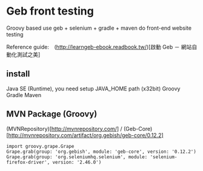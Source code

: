 # Geb front testing
Groovy based use geb + selenium + gradle + maven do front-end website testing

Reference guide:　(http://learngeb-ebook.readbook.tw/)[啟動 Geb － 網站自動化測試之美]

## install
Java SE (Runtime), you need setup JAVA_HOME path (x32bit)
Groovy
Gradle
Maven

## MVN Package (Groovy)
(MVNRepository)[http://mvnrepository.com/] / (Geb-Core)[http://mvnrepository.com/artifact/org.gebish/geb-core/0.12.2]
```
import groovy.grape.Grape
Grape.grab(group: 'org.gebish', module: 'geb-core', version: '0.12.2')
Grape.grab(group: 'org.seleniumhq.selenium', module: 'selenium-firefox-driver', version: '2.46.0')
```

